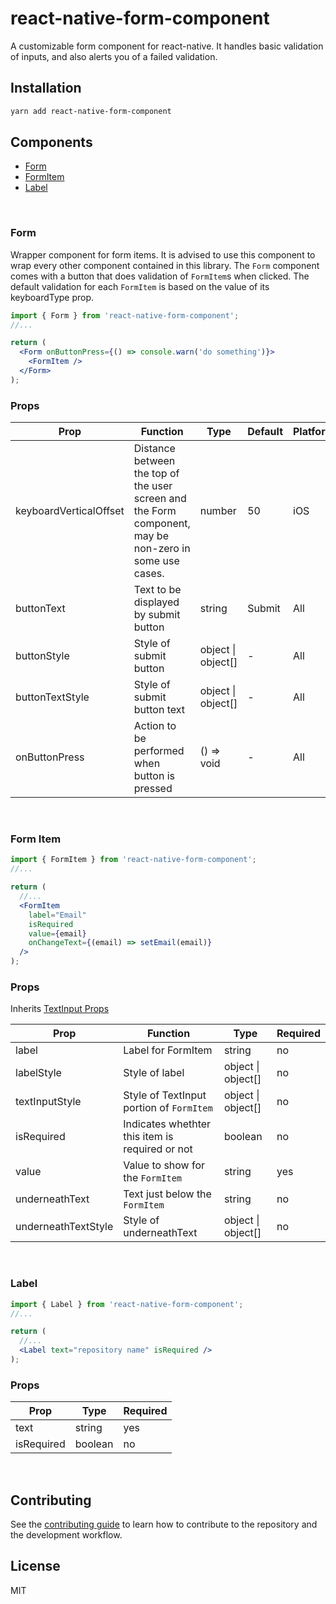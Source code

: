 # react-native-form-component

A customizable form component for react-native. It handles basic validation of inputs, and also alerts you of a failed validation.

## Installation

```sh
yarn add react-native-form-component
```

## Components

- [Form](#form)
- [FormItem](#form-item)
- [Label](#label)

<br />

### Form

Wrapper component for form items. It is advised to use this component to wrap every other component contained in this library. The `Form` component comes with a button that does validation of `FormItem`s when clicked. The default validation for each `FormItem` is based on the value of its keyboardType prop.

```jsx
import { Form } from 'react-native-form-component';
//...

return (
  <Form onButtonPress={() => console.warn('do something')}>
    <FormItem />
  </Form>
);
```

### Props

| Prop                   | Function                                                                                               | Type               | Default | Platform |
| ---------------------- | ------------------------------------------------------------------------------------------------------ | ------------------ | ------- | -------- |
| keyboardVerticalOffset | Distance between the top of the user screen and the Form component, may be non-zero in some use cases. | number             | 50      | iOS      |
| buttonText             | Text to be displayed by submit button                                                                  | string             | Submit  | All      |
| buttonStyle            | Style of submit button                                                                                 | object \| object[] | -       | All      |
| buttonTextStyle        | Style of submit button text                                                                            | object \| object[] | -       | All      |
| onButtonPress          | Action to be performed when button is pressed                                                          | () => void         | -       | All      |

<br />

### Form Item

```jsx
import { FormItem } from 'react-native-form-component';
//...

return (
  //...
  <FormItem
    label="Email"
    isRequired
    value={email}
    onChangeText={(email) => setEmail(email)}
  />
);
```

### Props

Inherits [TextInput Props](https://reactnative.dev/docs/textinput#props)

| Prop                | Function                                        | Type               | Required |
| ------------------- | ----------------------------------------------- | ------------------ | -------- |
| label               | Label for FormItem                              | string             | no       |
| labelStyle          | Style of label                                  | object \| object[] | no       |
| textInputStyle      | Style of TextInput portion of `FormItem`        | object \| object[] | no       |
| isRequired          | Indicates whethter this item is required or not | boolean            | no       |
| value               | Value to show for the `FormItem`                | string             | yes      |
| underneathText      | Text just below the `FormItem`                  | string             | no       |
| underneathTextStyle | Style of underneathText                         | object \| object[] | no       |

<br />

### Label

```jsx
import { Label } from 'react-native-form-component';
//...

return (
  //...
  <Label text="repository name" isRequired />
);
```

### Props

| Prop       | Type    | Required |
| ---------- | ------- | -------- |
| text       | string  | yes      |
| isRequired | boolean | no       |

<br />

## Contributing

See the [contributing guide](CONTRIBUTING.md) to learn how to contribute to the repository and the development workflow.

## License

MIT
